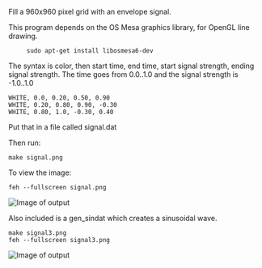 
Fill a 960x960 pixel grid with an envelope signal.

This program depends on the OS Mesa graphics library, for OpenGL line drawing.

```console
     sudo apt-get install libosmesa6-dev
```

The syntax is color, then start time, end time, start signal strength, ending signal strength. The time goes from 0.0..1.0 and the signal strength is -1.0..1.0

```
WHITE, 0.0, 0.20, 0.50, 0.90
WHITE, 0.20, 0.80, 0.90, -0.30 
WHITE, 0.80, 1.0, -0.30, 0.40
```

Put that in a file called signal.dat

Then run:

```console
make signal.png
```

To view the image:

```console
feh --fullscreen signal.png
```
![Image of output](https://phrasep.com/~lvecsey/software/envgd/output_envgd.png)

Also included is a gen_sindat which creates a sinusoidal wave.

```console
make signal3.png
feh --fullscreen signal3.png
```
![Image of output](https://phrasep.com/~lvecsey/software/envgd/output_signal3.png)
